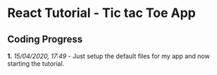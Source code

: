 # React Tutorial - Tic tac Toe App

## Coding Progress
**1.** *15/04/2020, 17:49* - Just setup the default files for my app and now starting the tutorial.
